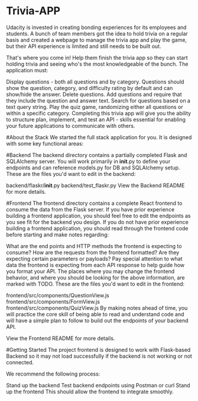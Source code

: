 # Trivia-APP
Udacity is invested in creating bonding experiences for its employees and students. A bunch of team members got the idea to hold trivia on a regular basis and created a webpage to manage the trivia app and play the game, but their API experience is limited and still needs to be built out.

That's where you come in! Help them finish the trivia app so they can start holding trivia and seeing who's the most knowledgeable of the bunch. The application must:

Display questions - both all questions and by category. Questions should show the question, category, and difficulty rating by default and can show/hide the answer.
Delete questions.
Add questions and require that they include the question and answer text.
Search for questions based on a text query string.
Play the quiz game, randomizing either all questions or within a specific category.
Completing this trivia app will give you the ability to structure plan, implement, and test an API - skills essential for enabling your future applications to communicate with others.

#About the Stack
We started the full stack application for you. It is designed with some key functional areas:

#Backend
The backend directory contains a partially completed Flask and SQLAlchemy server. You will work primarily in __init__.py to define your endpoints and can reference models.py for DB and SQLAlchemy setup. These are the files you'd want to edit in the backend:

backend/flaskr/__init__.py
backend/test_flaskr.py
View the Backend README for more details.

#Frontend
The frontend directory contains a complete React frontend to consume the data from the Flask server. If you have prior experience building a frontend application, you should feel free to edit the endpoints as you see fit for the backend you design. If you do not have prior experience building a frontend application, you should read through the frontend code before starting and make notes regarding:

What are the end points and HTTP methods the frontend is expecting to consume?
How are the requests from the frontend formatted? Are they expecting certain parameters or payloads?
Pay special attention to what data the frontend is expecting from each API response to help guide how you format your API. The places where you may change the frontend behavior, and where you should be looking for the above information, are marked with TODO. These are the files you'd want to edit in the frontend:

frontend/src/components/QuestionView.js
frontend/src/components/FormView.js
frontend/src/components/QuizView.js
By making notes ahead of time, you will practice the core skill of being able to read and understand code and will have a simple plan to follow to build out the endpoints of your backend API.

View the Frontend README for more details.

#Getting Started
The project frontend is designed to work with Flask-based Backend so it may not load successfully if the backend is not working or not connected.

We recommend the following process:

Stand up the backend
Test backend endpoints using Postman or curl
Stand up the frontend
This should allow the frontend to integrate smoothly.